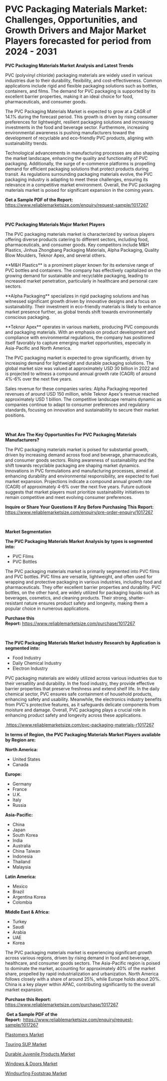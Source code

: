 <p><h1>PVC Packaging Materials Market: Challenges, Opportunities, and Growth Drivers and Major Market Players forecasted for period from 2024 - 2031</h1></p><p><strong>PVC Packaging Materials Market Analysis and Latest Trends</strong></p>
<p><p>PVC (polyvinyl chloride) packaging materials are widely used in various industries due to their durability, flexibility, and cost-effectiveness. Common applications include rigid and flexible packaging solutions such as bottles, containers, and films. The demand for PVC packaging is supported by its excellent barrier properties, making it an ideal choice for food, pharmaceuticals, and consumer goods.</p><p>The PVC Packaging Materials Market is expected to grow at a CAGR of 14.1% during the forecast period. This growth is driven by rising consumer preferences for lightweight, resilient packaging solutions and increasing investments in the food and beverage sector. Furthermore, increasing environmental awareness is pushing manufacturers toward the development of recyclable and eco-friendly PVC products, aligning with sustainability trends.</p><p>Technological advancements in manufacturing processes are also shaping the market landscape, enhancing the quality and functionality of PVC packaging. Additionally, the surge of e-commerce platforms is propelling demand for efficient packaging solutions that protect products during transit. As regulations surrounding packaging materials evolve, the PVC packaging industry is adapting to meet these challenges, ensuring its relevance in a competitive market environment. Overall, the PVC packaging materials market is poised for significant expansion in the coming years.</p></p>
<p><strong>Get a Sample PDF of the Report:&nbsp;</strong> <a href="https://www.reliablemarketsize.com/enquiry/request-sample/1017267">https://www.reliablemarketsize.com/enquiry/request-sample/1017267</a></p>
<p>&nbsp;</p>
<p><strong>PVC Packaging Materials Major Market Players</strong></p>
<p><p>The PVC packaging materials market is characterized by various players offering diverse products catering to different sectors, including food, pharmaceuticals, and consumer goods. Key competitors include M&H Plastics, Jinhua Zhongbang Packaging Materials, Alpha Packaging, Quality Blow Moulders, Teknor Apex, and several others.</p><p>**M&H Plastics** is a prominent player known for its extensive range of PVC bottles and containers. The company has effectively capitalized on the growing demand for sustainable and recyclable packaging, leading to increased market penetration, particularly in healthcare and personal care sectors.</p><p>**Alpha Packaging** specializes in rigid packaging solutions and has witnessed significant growth driven by innovative designs and a focus on sustainability. Their investment in eco-friendly materials is likely to enhance market presence further, as global trends shift towards environmentally conscious packaging.</p><p>**Teknor Apex** operates in various markets, producing PVC compounds and packaging materials. With an emphasis on product development and compliance with environmental regulations, the company has positioned itself favorably to capture emerging market opportunities, especially in Asia-Pacific and North America.</p><p>The PVC packaging market is expected to grow significantly, driven by increasing demand for lightweight and durable packaging solutions. The global market size was valued at approximately USD 30 billion in 2022 and is projected to witness a compound annual growth rate (CAGR) of around 4%-6% over the next five years.</p><p>Sales revenue for these companies varies: Alpha Packaging reported revenues of around USD 150 million, while Teknor Apex's revenue reached approximately USD 1 billion. The competitive landscape remains dynamic as companies continue to adapt to consumer preferences and regulatory standards, focusing on innovation and sustainability to secure their market positions.</p></p>
<p>&nbsp;</p>
<p><strong>What Are The Key Opportunities For PVC Packaging Materials Manufacturers?</strong></p>
<p><p>The PVC packaging materials market is poised for substantial growth, driven by increasing demand across food and beverage, pharmaceuticals, and consumer goods sectors. Rising awareness of sustainability and the shift towards recyclable packaging are shaping market dynamics. Innovations in PVC formulations and manufacturing processes, aimed at enhancing durability and environmental responsibility, are expected to fuel market expansion. Projections indicate a compound annual growth rate (CAGR) of approximately 4-6% over the next five years. Future outlook suggests that market players must prioritize sustainability initiatives to remain competitive and meet evolving consumer preferences.</p></p>
<p><strong>Inquire or Share Your Questions If Any Before Purchasing This Report:</strong> <a href="https://www.reliablemarketsize.com/enquiry/pre-order-enquiry/1017267">https://www.reliablemarketsize.com/enquiry/pre-order-enquiry/1017267</a></p>
<p>&nbsp;</p>
<p><strong>Market Segmentation</strong></p>
<p><strong>The PVC Packaging Materials Market Analysis by types is segmented into:</strong></p>
<p><ul><li>PVC Films</li><li>PVC Bottles</li></ul></p>
<p><p>The PVC packaging materials market is primarily segmented into PVC films and PVC bottles. PVC films are versatile, lightweight, and often used for wrapping and protective packaging in various industries, including food and pharmaceuticals. They offer excellent barrier properties and durability. PVC bottles, on the other hand, are widely utilized for packaging liquids such as beverages, cosmetics, and cleaning products. Their strong, shatter-resistant nature ensures product safety and longevity, making them a popular choice in numerous applications.</p></p>
<p><strong>Purchase this Report:&nbsp;</strong><a href="https://www.reliablemarketsize.com/purchase/1017267">https://www.reliablemarketsize.com/purchase/1017267</a></p>
<p>&nbsp;</p>
<p><strong>The PVC Packaging Materials Market Industry Research by Application is segmented into:</strong></p>
<p><ul><li>Food Industry</li><li>Daily Chemical Industry</li><li>Electron Industry</li></ul></p>
<p><p>PVC packaging materials are widely utilized across various industries due to their versatility and durability. In the food industry, they provide effective barrier properties that preserve freshness and extend shelf life. In the daily chemical sector, PVC ensures safe containment of household products, enhancing safety and usability. Meanwhile, the electronics industry benefits from PVC's protective features, as it safeguards delicate components from moisture and damage. Overall, PVC packaging plays a crucial role in enhancing product safety and longevity across these applications.</p></p>
<p><a href="https://www.reliablemarketsize.com/pvc-packaging-materials-r1017267">&nbsp;https://www.reliablemarketsize.com/pvc-packaging-materials-r1017267</a></p>
<p><strong>In terms of Region, the PVC Packaging Materials Market Players available by Region are:</strong></p>
<p>
    <p> <strong> North America: </strong>
        <ul>
            <li>United States</li>
            <li>Canada</li>
        </ul>
        </p> 
    <p> <strong> Europe: </strong>
        <ul>
            <li>Germany</li>
            <li>France</li>
            <li>U.K.</li>
            <li>Italy</li>
            <li>Russia</li>
        </ul>
        </p> 
    <p> <strong> Asia-Pacific: </strong>
        <ul>
            <li>China</li>
            <li>Japan</li>
            <li>South Korea</li>
            <li>India</li>
            <li>Australia</li>
            <li>China Taiwan</li>
            <li>Indonesia</li>
            <li>Thailand</li>
            <li>Malaysia</li>
        </ul>
        </p> 
    <p> <strong> Latin America: </strong>
        <ul>
            <li>Mexico</li>
            <li>Brazil</li>
            <li>Argentina Korea</li>
            <li>Colombia</li>
        </ul>
        </p> 
    <p> <strong> Middle East & Africa: </strong>
        <ul>
            <li>Turkey</li>
            <li>Saudi</li>
            <li>Arabia</li>
            <li>UAE</li>
            <li>Korea</li>
        </ul>
    </p>
    </p>
<p><p>The PVC packaging materials market is experiencing significant growth across various regions, driven by rising demand in food and beverage, healthcare, and consumer goods sectors. The Asia-Pacific region is poised to dominate the market, accounting for approximately 40% of the market share, propelled by rapid industrialization and urbanization. North America follows closely with a share of around 25%, while Europe holds about 20%. China is a key player within APAC, contributing significantly to the overall market expansion.</p></p>
<p><strong>Purchase this Report: </strong><a href="https://www.reliablemarketsize.com/purchase/1017267">https://www.reliablemarketsize.com/purchase/1017267</a></p>
<p>&nbsp;<strong>Get a Sample PDF of the Report:&nbsp;&nbsp;</strong><a href="https://www.reliablemarketsize.com/enquiry/request-sample/1017267">https://www.reliablemarketsize.com/enquiry/request-sample/1017267</a></p>
<p><strong></strong></p>
<p><p><a href="https://issuu.com/reportprime-2/docs/plastomers-market-size-2030.pptx_08ac24b30d9c1e">Plastomers Market</a></p><p><a href="https://www.linkedin.com/pulse/what-factors-influence-touring-sup-market-coming-years-product-oovde?trackingId=9jWQ%2FB7VTHirk287yQIjVQ%3D%3D">Touring SUP Market</a></p><p><a href="https://github.com/sofayahoo2023/Market-Research-Report-List-6/blob/main/durable-juvenile-products-market.md">Durable Juvenile Products Market</a></p><p><a href="https://medium.com/@jillianwyattgb94/the-windows-doors-market-insights-report-offers-an-in-depth-and-thorough-analysis-of-the-528049dfc182">Windows & Doors Market</a></p><p><a href="https://www.linkedin.com/pulse/windsurfing-footstrap-market-research-report-forecast-growth-puope?trackingId=SKQnETWaSYODrt8lyu5V9w%3D%3D">Windsurfing Footstrap Market</a></p></p>
